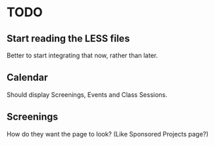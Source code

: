 # TODO

## Start reading the LESS files

Better to start integrating that now, rather than later.

## Calendar

Should display Screenings, Events and Class Sessions.

## Screenings

How do they want the page to look? (Like Sponsored Projects page?)
